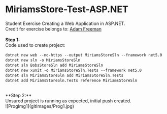 # MiriamsStore-Test-ASP.NET<br>

Student Exercise Creating a Web Application in ASP.NET.<br>
Credit for exercise belongs to: [Adam Freeman](https://www.apress.com/gp/book/9781484254394)
<br>
<br>
**Step 1:**<br>
Code used to create project:<br>
```dotnet new globaljson --sdk-version 5.0.103 --output MiriamsStoreSln
dotnet new web --no-https --output MiriamsStoreSln --framework net5.0
dotnet new sln -o MiriamsStoreSln
dotnet sln BobsStoreSln add MiriamsStoreSln
dotnet new xunit -o MiriamsStoreSln.Tests --framework net5.0
dotnet sln MiriamsStoreSln add MiriamsStoreSln.Tests 
dotnet add MiriamsStoreSln.Tests reference MiriamsStoreSln 
```

<br>
**Step 2:**<br>
Unsured project is running as expected, initial push created.<br>
![ProgImg1](gitImages/Prog1.jpg)
